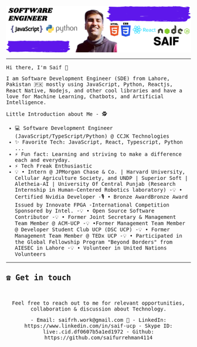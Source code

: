 <img src="https://raw.githubusercontent.com/saifurrehman4114/saifurrehman4114/main/Saif-Banner.png"/>
 <hr></hr>

<!-- <p align="center"> -->
  <samp>
Hi there, I'm Saif 👋

I am Software Development Engineer (SDE) from Lahore, Pakistan 🇵🇰 mostly using JavaScript, Python, Reactjs, React Native, Nodejs, and other cool libraries and have a love for Machine Learning, Chatbots, and Artificial Intelligence.  


Little Introduction about Me - 🕵️

- 💻 Software Development Engineer (JavaScript/TypeScript/Python) @ CCJK Technologies
- ✨ Favorite Tech: JavaScript, React, Typescript, Python ...
- ⚡ Fun fact: Learning and striving to make a difference each and everyday.
- ⚡ Tech Freak Enthusiastic
- 💡 • Intern @ JPMorgan Chase & Co. | Harvard University, Cellular Agriculture Society, and UNDP | Superior Soft | Aletheia-AI | University Of Central Punjab (Research      Internship in Human-Centered Robotics laboratory) 
-💡 • Certified Nvidia Developer 
-🎙️ • Bronze AwardBronze Award Issued by Innovate FPGA -International Competition Sponsored by Intel.
-💡 • Open Source Software Contributor
-💡 • Former Joint Secretary & Management Team Member @ ACM-UCP
-💡 •Former Management Team Member @ Developer Student Club UCP (DSC UCP)
-💡 • Former Management Team Member @ TEDx UCP
-💡 • Participated in the Global Fellowship Program "Beyond Borders" from AIESEC in Lahore
-💡 • Volunteer in United Nations Volunteers
------------------------
 
## ☎️ Get in touch
<br>
<p align = "center">
Feel free to reach out to me for relevant opportunities, collaboration & discussion about Technology.
 </samp>
</p>

 <p align = "center">
- Email: saifrh.work@gmail.com 📩
- LinkedIn: https://www.linkedin.com/in/saif-ucp
- Skype ID: live:.cid.df0607b5a1ed1972
- Github: https://github.com/saifurrehman4114


